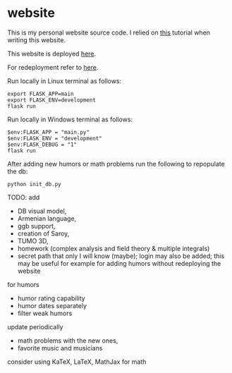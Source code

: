 # website

This is my personal website source code. I relied on [this](https://www.digitalocean.com/community/tutorials/how-to-make-a-web-application-using-flask-in-python-3)
tutorial when writing this website.

This website is deployed [here](https://saroyr-com-d9a4be4812ff.herokuapp.com/).

For redeployment refer to [here](https://dashboard.heroku.com/apps/saroyr-com/deploy/github).

Run locally in Linux terminal as follows:
```
export FLASK_APP=main
export FLASK_ENV=development
flask run
```

Run locally in Windows terminal as follows:
```
$env:FLASK_APP = "main.py"
$env:FLASK_ENV = "development"
$env:FLASK_DEBUG = "1"
flask run
```

After adding new humors or math problems run the following to repopulate the db:
```commandline
python init_db.py
```

TODO: add
* DB visual model,
* Armenian language,
* ggb support,
* creation of Saroy,
* TUMO 3D,
* homework (complex analysis and field theory & multiple integrals)
* secret path that only I will know (maybe); login may also be added; this may be useful for example for adding humors without redeploying the website

for humors
* humor rating capability
* humor dates separately
* filter weak humors

update periodically
* math problems with the new ones,
* favorite music and musicians

consider using KaTeX, LaTeX, MathJax for math